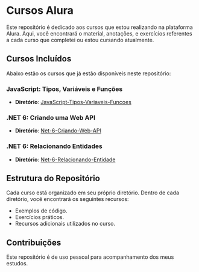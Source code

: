 # Cursos Alura

Este repositório é dedicado aos cursos que estou realizando na plataforma Alura. Aqui, você encontrará o material, anotações, e exercícios referentes a cada curso que completei ou estou cursando atualmente.

## Cursos Incluídos

Abaixo estão os cursos que já estão disponíveis neste repositório:

### JavaScript: Tipos, Variáveis e Funções
- **Diretório**: [JavaScript-Tipos-Variaveis-Funcoes](./JavaScript-Tipos-Variaveis-Funcoes)

### .NET 6: Criando uma Web API
- **Diretório**: [Net-6-Criando-Web-API](./Net-6-Criando-Web-API)

### .NET 6: Relacionando Entidades
- **Diretório**: [Net-6-Relacionando-Entidade](./Net-6-Relacionando-Entidade)

## Estrutura do Repositório

Cada curso está organizado em seu próprio diretório. Dentro de cada diretório, você encontrará os seguintes recursos:

- Exemplos de código.
- Exercícios práticos.
- Recursos adicionais utilizados no curso.

## Contribuições

Este repositório é de uso pessoal para acompanhamento dos meus estudos.